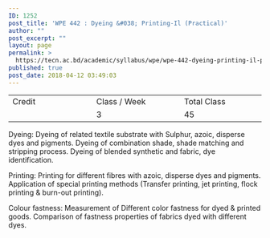 ```yaml
---
ID: 1252
post_title: 'WPE 442 : Dyeing &#038; Printing-Il (Practical)'
author: ""
post_excerpt: ""
layout: page
permalink: >
  https://tecn.ac.bd/academic/syllabus/wpe/wpe-442-dyeing-printing-il-practical
published: true
post_date: 2018-04-12 03:49:03
---
```

<table width="623">
<tbody>
<tr>
<td width="205">Credit</td>
<td width="218">Class / Week</td>
<td width="200">Total Class</td>
</tr>
<tr>
<td width="205"></td>
<td width="218">3</td>
<td width="200">45</td>
</tr>
</tbody>
</table>
Dyeing: Dyeing of related textile substrate with Sulphur, azoic, disperse dyes and pigments. Dyeing of combination shade, shade matching and stripping process. Dyeing of blended synthetic and fabric, dye identification.

Printing: Printing for different fibres with azoic, disperse dyes and pigments. Application of special printing methods (Transfer printing, jet printing, flock printing &amp; burn-out printing).

Colour fastness: Measurement of Different color fastness for dyed &amp; printed goods. Comparison of fastness properties of fabrics dyed with different dyes.